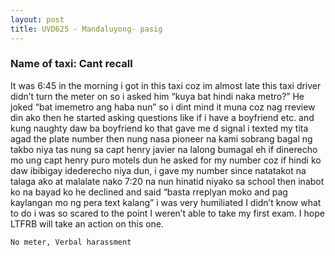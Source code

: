 ```yaml
---
layout: post
title: UVD625 - Mandaluyong- pasig
---
```


### Name of taxi: Cant recall

It was 6:45 in the morning i got in this taxi coz im almost late this taxi driver didn’t turn the meter on so i asked him “kuya bat hindi naka metro?” He joked “bat imemetro ang haba nun” so i dint mind it muna coz nag rreview din ako then he started asking questions like if i have a boyfriend etc. and kung naughty daw ba boyfriend ko that gave me d signal i texted my tita agad the plate number then nung nasa pioneer na kami sobrang bagal ng takbo niya tas nung sa capt henry javier na lalong bumagal eh if dinerecho mo ung capt henry puro motels dun he asked for my number coz if hindi ko daw ibibigay idederecho niya dun, i gave my number since natatakot na talaga ako at malalate nako 7:20 na nun hinatid niyako sa school then inabot ko na bayad ko he declined and said “basta rreplyan moko and pag kaylangan mo ng pera text kalang” i was very humiliated I didn’t know what to do i was so scared to the point I weren’t able to take my first exam. I hope LTFRB will take an action on this one.

```No meter, Verbal harassment```
